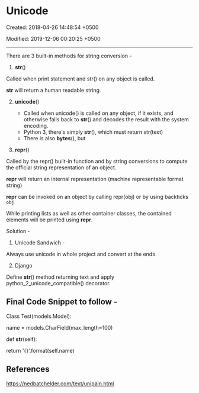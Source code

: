 # Unicode

Created: 2018-04-26 14:48:54 +0500

Modified: 2019-12-06 00:20:25 +0500

---

There are 3 built-in methods for string conversion -

1. __str__()

Called when print statement and str() on any object is called.

__str__ will return a human readable string.

2. __unicode__()
    - Called when unicode() is called on any object, if it exists, and otherwise falls back to __str__() and decodes the result with the system encoding.
    - Python 3, there's simply __str__(), which must return str(text)
    - There is also __bytes__(), but

3. __repr__()

Called by the repr() built-in function and by string conversions to compute the official string representation of an object.

__repr__ will return an internal representation (machine representable format string)

__repr__ can be invoked on an object by calling repr(obj) or by using backticks `obj`

While printing lists as well as other container classes, the contained elements will be printed using __repr__.

Solution -

1. Unicode Sandwich -

Always use unicode in whole project and convert at the ends

2. Django

Define __str__() method returning text and apply python_2_unicode_compatible() decorator.

## Final Code Snippet to follow -

Class Test(models.Model):

name = models.CharField(max_length=100)

def __str__(self):

return '{}'.format(self.name)

## References

<https://nedbatchelder.com/text/unipain.html>
